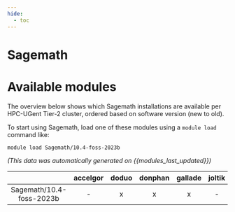 ```yaml
---
hide:
  - toc
---
```


Sagemath
========

# Available modules


The overview below shows which Sagemath installations are available per HPC-UGent Tier-2 cluster, ordered based on software version (new to old).

To start using Sagemath, load one of these modules using a `module load` command like:

```shell
module load Sagemath/10.4-foss-2023b
```

*(This data was automatically generated on {{modules_last_updated}})*  

| |accelgor|doduo|donphan|gallade|joltik|shinx|skitty|
| :---: | :---: | :---: | :---: | :---: | :---: | :---: | :---: |
|Sagemath/10.4-foss-2023b|-|x|x|x|-|x|x|
